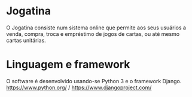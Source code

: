 # Jogatina
O Jogatina consiste num sistema online que permite aos seus usuários a
venda, compra, troca e empréstimo de jogos de cartas, ou até mesmo cartas
unitárias.

# Linguagem e framework
O software é desenvolvido usando-se Python 3 e o framework Django.
https://www.python.org/ / https://www.djangoproject.com/
